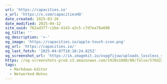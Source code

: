 ```yaml
---
url: 'https://capacities.io'
x_url: 'https://x.com/capacitiesHQ'
date_created: 2025-03-26
date_modified: 2025-04-12
site_uuid: 762ad3f7-c1be-4143-a2c5-c7d7ea78a600
og_title: ''
og_description: '>-'
og_image: 'https://capacities.io/apple-touch-icon.png'
og_url: 'https://capacities.io/'
og_last_fetch: '2025-04-07T18:10:24.825Z'
og_screenshot_url: 'https://ik.imagekit.io/xvpgfijuw/uploads_lossless_screenshots_20250527_Capacities_og_screenshot.jpeg'
https: //og-screenshots-prod.s3.amazonaws.com/1920x1080/80/false/576d22ba3ae9c90f41a45dbc5d4d9edeee4adb949d9b6cca4162762494ae7097.jpeg
tags:
  - Markdown-Editor
  - Networked-Notes
---
```


